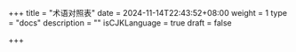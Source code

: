 +++
title = "术语对照表"
date = 2024-11-14T22:43:52+08:00
weight = 1
type = "docs"
description = ""
isCJKLanguage = true
draft = false

+++

